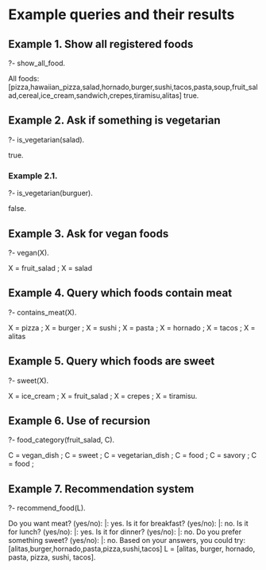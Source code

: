 # Example queries and their results

## Example 1. Show all registered foods

?- show\_all\_food.


All foods: \[pizza,hawaiian\_pizza,salad,hornado,burger,sushi,tacos,pasta,soup,fruit\_salad,cereal,ice\_cream,sandwich,crepes,tiramisu,alitas]
true.

## Example 2. Ask if something is vegetarian

?- is\_vegetarian(salad).


true.

### Example 2.1.

?- is\_vegetarian(burguer).


false.

## Example 3. Ask for vegan foods

?- vegan(X).


X = fruit\_salad ;
X = salad

## Example 4. Query which foods contain meat

?- contains\_meat(X).


X = pizza ;
X = burger ;
X = sushi ;
X = pasta ;
X = hornado ;
X = tacos ;
X = alitas

## Example 5. Query which foods are sweet

?- sweet(X).


X = ice\_cream ;
X = fruit\_salad ;
X = crepes ;
X = tiramisu.

## Example 6. Use of recursion

?- food\_category(fruit\_salad, C).


C = vegan\_dish ;
C = sweet ;
C = vegetarian\_dish ;
C = food ;
C = savory ;
C = food ;

## Example 7. Recommendation system

?- recommend\_food(L).


Do you want meat? (yes/no):
|: yes.
Is it for breakfast? (yes/no):
|: no.
Is it for lunch? (yes/no):
|: yes.
Is it for dinner? (yes/no):
|: no.
Do you prefer something sweet? (yes/no):
|: no.
Based on your answers, you could try: \[alitas,burger,hornado,pasta,pizza,sushi,tacos]
L = \[alitas, burger, hornado, pasta, pizza, sushi, tacos].

